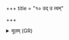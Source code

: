 +++
title = "१० उद् उ त्यम्"

+++
<details><summary>मूलम् (GR)</summary>

उद् उ त्यं जातवेदसं  
देवं वहन्ति केतवः ।  
दृशे विश्वाय सूर्यम् ॥
</details>